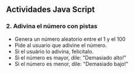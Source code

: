 ## Actividades Java Script

### 2. Adivina el número con pistas
- Genera un número aleatorio entre el 1 y el 100
- Pide al usuario que adivine el número.
- Si el usuário lo adivina, felicitalo.
- Si el número es mayor, dile: "Demasiado alto!"
- Si el número es menor, dile: "Demasiado bajo!"
